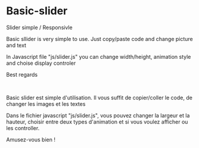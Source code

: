 # Basic-slider
Slider simple / Responsivle
<p>Basic sllider is very simple to use. Just copy/paste code and change picture and text </p>
<p>In Javascript file "js/slider.js" you can change width/height, animation style and choise display controler</p>
<p>Best regards</p>
<br/>
<p>Basic slider est simple d'utilisation. Il vous suffit de copier/coller le code, de changer les images et les textes</p>
<p>Dans le fichier javascript "js/slider.js", vous pouvez changer la largeur et la hauteur, choisir entre deux types d'animation et si vous voulez afficher ou les controller.</p>
<p>Amusez-vous bien !</p>
